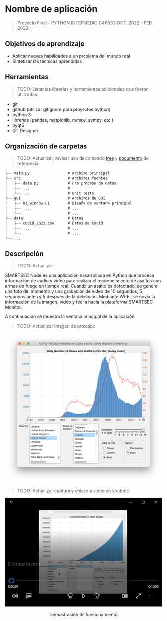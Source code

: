 # Nombre de aplicación
> Proyecto Final - PYTHON INTERMEDIO C46833 OCT. 2022 - FEB. 2023

## Objetivos de aprendizaje
- Aplicar nuevas habilidades a un problema del mundo real
- Sintetizar las técnicas aprendidas

## Herramientas
> TODO: Listar las librerías y herramientas adicionales que fueron utilizadas.
 
- git
- github (utilizar gitignore para proyectos python)
- python 3 
- librerías (pandas, matplotlib, numpy, sympy, etc.)
- pyqt5 
- QT Designer
  

## Organización de carpetas
> TODO: Actualizar, revisar uso de comando [tree](https://stackoverflow.com/questions/23989232/is-there-a-way-to-represent-a-directory-tree-in-a-github-readme-md) y [documento](https://github.com/kriasoft/Folder-Structure-Conventions/blob/master/README.md) de referencia

```
├── main.py                 # Archivo principal
├── src                     # Archivos fuentes
│   ├── data.py             # Pre proceso de datos
│   ├── ...                 # 
│   └── ...                 # Unit tests
├── gui                     # Archivos de GUI
│   ├── UI_window.ui        # Diseño de ventana principal
│   ├── ....                # ...
│   └──                     # ...
├── data                    # Datos
│   ├── covid_2022.csv      # Datos de covid
│   ├── ....                # ...
│   └──                     # ...
└── ...
```



## Descripción
> TODO: Actualizar

SMARTSEC Node es una aplicación desarrollada en Python que procesa información
de audio y vídeo para realizar el reconocimiento de asaltos con armas de fuego en tiempo real. Cuando un asalto es detectado, se genera una foto del momento y una grabación de vídeo de 10 segundos, 5 segundos antes y 5 después de la detección. Mediante Wi-Fi, se envía la información de la imagen, vídeo y fecha hacia la plataforma SMARTSEC Monitor.

A continuación se muestra la ventana principal de la aplicación. 

> TODO: Actualizar imagen de prototipo

<div align="center">
<img src="./img/prototipo.png" >
</div>


> TODO: Actualizar captura y enlace  a video en youtube
<div align="center">
<a href="http://purl.org/matlabintermedio/proyectofinal/demostracion" target="_blank">
<img src="./img/demostracion.png" >
</a>
<p>Demostración de funcionamiento</p>
</div>

<br/><br/>